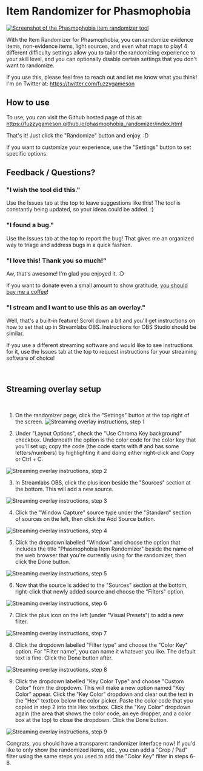 # Item Randomizer for Phasmophobia

[![Screenshot of the Phasmophobia item randomizer tool](img/readme/example-screenshot.png)](https://fuzzygameson.github.io/phasmophobia_randomizer/index.html)

With the Item Randomizer for Phasmophobia, you can randomize evidence items, non-evidence items, light sources, and even what maps to play! 4 different difficulty settings allow you to tailor the randomizing experience to your skill level, and you can optionally disable certain settings that you don't want to randomize.

If you use this, please feel free to reach out and let me know what you think! I'm on Twitter at: https://twitter.com/fuzzygameson 

## How to use

To use, you can visit the Github hosted page of this at: 
https://fuzzygameson.github.io/phasmophobia_randomizer/index.html

That's it! Just click the "Randomize" button and enjoy. :D 

If you want to customize your experience, use the "Settings" button to set specific options.

## Feedback / Questions?

### "I wish the tool did this."

Use the Issues tab at the top to leave suggestions like this! The tool is constantly being updated, so your ideas could be added. :)

### "I found a bug."

Use the Issues tab at the top to report the bug! That gives me an organized way to triage and address bugs in a quick fashion.

### "I love this! Thank you so much!"

Aw, that's awesome! I'm glad you enjoyed it. :D 

If you want to donate even a small amount to show gratitude, [you should buy me a coffee](https://www.buymeacoffee.com/fuzzygames)!

### "I stream and I want to use this as an overlay."

Well, that's a built-in feature! Scroll down a bit and you'll get instructions on how to set that up in Streamlabs OBS. Instructions for OBS Studio should be similar. 

If you use a different streaming software and would like to see instructions for it, use the Issues tab at the top to request instructions for your streaming software of choice!

 
 
## Streaming overlay setup
 
 
1. On the randomizer page, click the "Settings" button at the top right of the screen.
![Streaming overlay instructions, step 1](img/readme/chroma-instructions-1.png)

2. Under "Layout Options", check the "Use Chroma Key background" checkbox. Underneath the option is the color code for the color key that you'll set up; copy the code (the code starts with # and has some letters/numbers) by highlighting it and doing either right-click and Copy or Ctrl + C.

![Streaming overlay instructions, step 2](img/readme/chroma-instructions-2.png)

3. In Streamlabs OBS, click the plus icon beside the "Sources" section at the bottom. This will add a new source.

![Streaming overlay instructions, step 3](img/readme/chroma-instructions-3.png)

4. Click the "Window Capture" source type under the "Standard" section of sources on the left, then click the Add Source button.

![Streaming overlay instructions, step 4](img/readme/chroma-instructions-4.png)

5. Click the dropdown labelled "Window" and choose the option that includes the title "Phasmophobia Item Randomizer" beside the name of the web browser that you're currently using for the randomizer, then click the Done button.

![Streaming overlay instructions, step 5](img/readme/chroma-instructions-5.png)

6. Now that the source is added to the "Sources" section at the bottom, right-click that newly added source and choose the "Filters" option.

![Streaming overlay instructions, step 6](img/readme/chroma-instructions-6.png)

7. Click the plus icon on the left (under "Visual Presets") to add a new filter.

![Streaming overlay instructions, step 7](img/readme/chroma-instructions-7.png)

8. Click the dropdown labelled "Filter type" and choose the "Color Key" option. For "Filter name", you can name it whatever you like. The default text is fine. Click the Done button after.

![Streaming overlay instructions, step 8](img/readme/chroma-instructions-8.png)

9. Click the dropdown labelled "Key Color Type" and choose "Custom Color" from the dropdown. This will make a new option named "Key Color" appear. Click the "Key Color" dropdown and clear out the text in the "Hex" textbox below the color picker. Paste the color code that you copied in step 2 into this Hex textbox. Click the "Key Color" dropdown again (the area that shows the color code, an eye dropper, and a color box at the top) to close the dropdown. Click the Done button.

![Streaming overlay instructions, step 9](img/readme/chroma-instructions-9.png)

Congrats, you should have a transparent randomizer interface now! If you'd like to only show the randomized items, etc., you can add a "Crop / Pad" filter using the same steps you used to add the "Color Key" filter in steps 6-8.